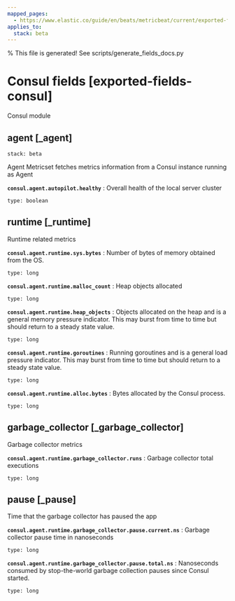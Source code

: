 ```yaml
---
mapped_pages:
  - https://www.elastic.co/guide/en/beats/metricbeat/current/exported-fields-consul.html
applies_to:
  stack: beta
---
```


% This file is generated! See scripts/generate_fields_docs.py

# Consul fields [exported-fields-consul]

Consul module

## agent [_agent]

```{applies_to}
stack: beta
```

Agent Metricset fetches metrics information from a Consul instance running as Agent

**`consul.agent.autopilot.healthy`**
:   Overall health of the local server cluster

    type: boolean


## runtime [_runtime]

Runtime related metrics

**`consul.agent.runtime.sys.bytes`**
:   Number of bytes of memory obtained from the OS.

    type: long


**`consul.agent.runtime.malloc_count`**
:   Heap objects allocated

    type: long


**`consul.agent.runtime.heap_objects`**
:   Objects allocated on the heap and is a general memory pressure indicator. This may burst from time to time but should return to a steady state value.

    type: long


**`consul.agent.runtime.goroutines`**
:   Running goroutines and is a general load pressure indicator. This may burst from time to time but should return to a steady state value.

    type: long


**`consul.agent.runtime.alloc.bytes`**
:   Bytes allocated by the Consul process.

    type: long


## garbage_collector [_garbage_collector]

Garbage collector metrics

**`consul.agent.runtime.garbage_collector.runs`**
:   Garbage collector total executions

    type: long


## pause [_pause]

Time that the garbage collector has paused the app

**`consul.agent.runtime.garbage_collector.pause.current.ns`**
:   Garbage collector pause time in nanoseconds

    type: long


**`consul.agent.runtime.garbage_collector.pause.total.ns`**
:   Nanoseconds consumed by stop-the-world garbage collection pauses since Consul started.

    type: long



